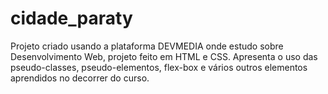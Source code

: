 # cidade_paraty
Projeto criado usando a plataforma DEVMEDIA onde estudo sobre Desenvolvimento Web, projeto feito em HTML e CSS. Apresenta o uso das pseudo-classes, pseudo-elementos, flex-box e vários outros elementos aprendidos no decorrer do curso.
